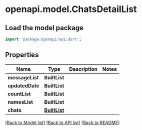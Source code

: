 # openapi.model.ChatsDetailList

## Load the model package
```dart
import 'package:openapi/api.dart';
```

## Properties
Name | Type | Description | Notes
------------ | ------------- | ------------- | -------------
**messageList** | **BuiltList<String>** |  | 
**updatedDate** | **BuiltList<String>** |  | 
**countList** | **BuiltList<String>** |  | 
**namesList** | **BuiltList<String>** |  | 
**chats** | [**BuiltList<Chats>**](Chats.md) |  | 

[[Back to Model list]](../README.md#documentation-for-models) [[Back to API list]](../README.md#documentation-for-api-endpoints) [[Back to README]](../README.md)


